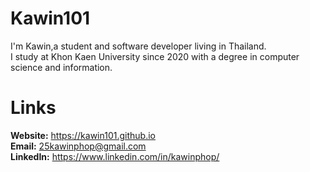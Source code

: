 # Kawin101
I'm Kawin,a student and software developer living in Thailand. \
I study at Khon Kaen University since 2020 with a degree in computer science and information. 

# Links
**Website:** https://kawin101.github.io \
**Email:** 25kawinphop@gmail.com \
**LinkedIn:** https://www.linkedin.com/in/kawinphop/

